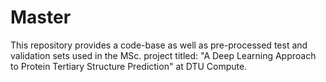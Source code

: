 # Master

This repository provides a code-base as well as pre-processed test and validation sets used in the MSc. project titled: "A Deep Learning Approach to Protein Tertiary Structure Prediction" at DTU Compute. 
